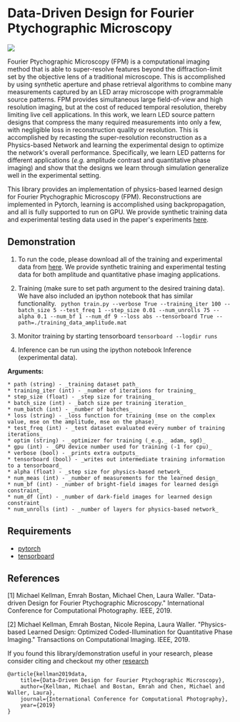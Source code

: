 # Data-Driven Design for Fourier Ptychographic Microscopy

![](https://people.eecs.berkeley.edu/~kellman/topics/iccp_fpm_2019/iccp_fpm_2019-03.png)

Fourier Ptychographic Microscopy (FPM) is a computational imaging method that is able to super-resolve features beyond the diffraction-limit set by the objective lens of a traditional microscope. This is accomplished by using synthetic aperture and phase retrieval algorithms to combine many measurements captured by an LED array microscope with programmable source patterns. FPM provides simultaneous large field-of-view and high resolution imaging, but at the cost of reduced temporal resolution, thereby limiting live cell applications. In this work, we learn LED source pattern designs that compress the many required measurements into only a few, with negligible loss in reconstruction quality or resolution. This is accomplished by recasting the super-resolution reconstruction as a Physics-based Network and learning the experimental design to optimize the network's overall performance. Specifically, we learn LED patterns for different applications (_e.g._ amplitude contrast and quantitative phase imaging) and show that the designs we learn through simulation generalize well in the experimental setting.

This library provides an implementation of physics-based learned design for Fourier Ptychographic Microscopy (FPM). Reconstructions are implemented in Pytorch, learning is accomplished using backpropagation, and all is fully supported to run on GPU. We provide synthetic training data and experimental testing data used in the paper's experiments [here]([data]).

## Demonstration

1. To run the code, please download all of the training and experimental data from [here]([data]). We provide synthetic training and experimental testing data for both amplitude and quantitative phase imaging applications.

2. Training (make sure to set path argument to the desired training data). We have also included an ipython notebook that has similar functionality.
``` python train.py --verbose True --training_iter 100 --batch_size 5 --test_freq 1 --step_size 0.01 --num_unrolls 75 --alpha 0.1 --num_bf 1 --num_df 9 --loss abs --tensorboard True --path=./training_data_amplitude.mat```
    
3. Monitor training by starting tensorboard
```tensorboard --logdir runs```

4. Inference can be run using the ipython notebook Inference (experimental data).


**Arguments:**

    * path (string) - _training dataset path_
    * training_iter (int) - _number of iterations for training_
    * step_size (float) - _step size for training_
    * batch_size (int) - _batch size per training iteration_
    * num_batch (int) - _number of batches_
    * loss (string) - _loss function for training (mse on the complex value, mse on the amplitude, mse on the phase)_
    * test_freq (int) - _test dataset evaluated every number of training iterations_
    * optim (string) - _optimizer for training (_e.g._ adam, sgd)_
    * gpu (int) - _GPU device number used for training (-1 for cpu)_
    * verbose (bool) - _prints extra outputs_
    * tensorboard (bool) - _writes out intermediate training information to a tensorboard_
    * alpha (float) - _step size for physics-based network_
    * num_meas (int) - _number of measurements for the learned design_
    * num_bf (int) - _number of bright-field images for learned design constraint_
    * num_df (int) - _number of dark-field images for learned design constraint_
    * num_unrolls (int) - _number of layers for physics-based network_


## Requirements

* [pytorch](https://pytorch.org/)
* [tensorboard](https://pypi.org/project/tensorboard/)

## References

[1] Michael Kellman, Emrah Bostan, Michael Chen, Laura Waller. "Data-driven Design for Fourier Ptychographic Microscopy." International Conference for Computational Photography. IEEE, 2019.

[2] Michael Kellman, Emrah Bostan, Nicole Repina, Laura Waller. "Physics-based Learned Design: Optimized Coded-Illumination for Quantitative Phase Imaging." Transactions on Computational Imaging. IEEE, 2019.

If you found this library/demonstration useful in your research, please consider citing and checkout my other [research](https://people.eecs.berkeley.edu/~kellman/)

```
@article{kellman2019data,
    title={Data-Driven Design for Fourier Ptychographic Microscopy},
    author={Kellman, Michael and Bostan, Emrah and Chen, Michael and Waller, Laura},
    journal={International Conference for Computational Photography},
    year={2019}
}
```

[data]:https://drive.google.com/open?id=1vfvI_AqS5XGdLabum4dB0jOl2u0AAFVy
